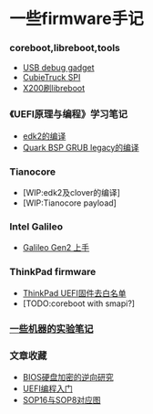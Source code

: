 # 一些firmware手记

### coreboot,libreboot,tools
* [USB debug gadget](coreboot/usb-debug-gadget.md)
* [CubieTruck SPI](coreboot/cubietruck-spi.md)
* [X200刷libreboot](coreboot/x200-libreboot.md)

### 《UEFI原理与编程》学习笔记
* [edk2的编译](uefi/building-edk2.md)
* [Quark BSP GRUB legacy的编译](uefi/quark-grub-legacy.md)

### Tianocore
* [WIP:edk2及clover的编译]
* [WIP:Tianocore payload]

### Intel Galileo
* [Galileo Gen2 上手](galileo-gen2.md)

### ThinkPad firmware
* [ThinkPad UEFI固件去白名单](tp-uefi-whitelist-removal.md)
* [TODO:coreboot with smapi?]

### [一些机器的实验笔记](machines/README.md)

### 文章收藏
* [BIOS硬盘加密的逆向研究](https://jbeekman.nl/blog/2015/03/reverse-engineering-uefi-firmware/)
* [UEFI编程入门](http://x86asm.net/articles/uefi-programming-first-steps/)
* [SOP16与SOP8对应图](http://www.biosrepair.com/bios/TSSOP16.htm)
